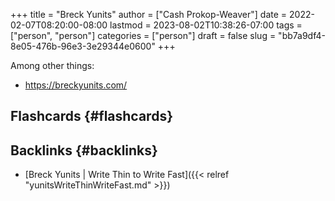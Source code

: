 +++
title = "Breck Yunits"
author = ["Cash Prokop-Weaver"]
date = 2022-02-07T08:20:00-08:00
lastmod = 2023-08-02T10:38:26-07:00
tags = ["person", "person"]
categories = ["person"]
draft = false
slug = "bb7a9df4-8e05-476b-96e3-3e29344e0600"
+++

Among other things:

-   <https://breckyunits.com/>


## Flashcards {#flashcards}


## Backlinks {#backlinks}

-   [Breck Yunits | Write Thin to Write Fast]({{< relref "yunitsWriteThinWriteFast.md" >}})
